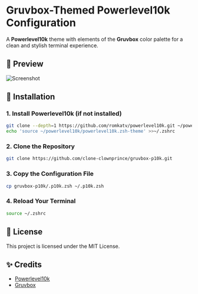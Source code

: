 # Gruvbox-Themed Powerlevel10k Configuration

A **Powerlevel10k** theme with elements of the **Gruvbox** color palette for a clean and stylish terminal experience.

## 🎨 Preview
![Screenshot](screenshot.png)

## 🚀 Installation

### 1. Install Powerlevel10k (if not installed)
```sh
git clone --depth=1 https://github.com/romkatv/powerlevel10k.git ~/powerlevel10k
echo 'source ~/powerlevel10k/powerlevel10k.zsh-theme' >>~/.zshrc
```
### 2. Clone the Repository
```sh
git clone https://github.com/clone-clownprince/gruvbox-p10k.git
```

### 3. Copy the Configuration File
```sh
cp gruvbox-p10k/.p10k.zsh ~/.p10k.zsh
```

### 4. Reload Your Terminal
```sh
source ~/.zshrc
```

## 📜 License
This project is licensed under the MIT License.

## ✨ Credits
- [Powerlevel10k](https://github.com/romkatv/powerlevel10k)
- [Gruvbox](https://github.com/morhetz/gruvbox)

